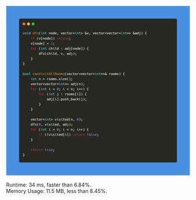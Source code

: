 ![](https://github.com/archishmanghos/code-images/blob/master/Leetcode/841.png)

Runtime: 34 ms, faster than 6.84%.<br>
Memory Usage: 11.5 MB, less than 8.45%.